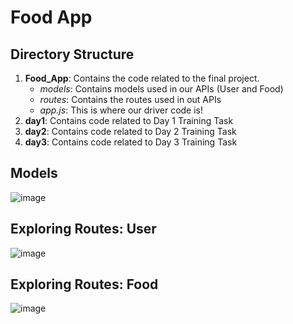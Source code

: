 # Food App

## Directory Structure
1. **Food_App**: Contains the code related to the final project.
   * _models_: Contains models used in our APIs (User and Food)
   * _routes_: Contains the routes used in out APIs
   * _app.js_: This is where our driver code is! 
2. **day1**: Contains code related to Day 1 Training Task
3. **day2**: Contains code related to Day 2 Training Task
4. **day3**: Contains code related to Day 3 Training Task

## Models
![image](https://user-images.githubusercontent.com/43273420/153179292-ced9913a-f9de-4b5e-b095-c8413b065c48.png)

## Exploring Routes: User
![image](https://user-images.githubusercontent.com/43273420/153179453-3c2161e8-f1c0-4c29-ba12-d1d6c1ca06fb.png)

## Exploring Routes: Food
![image](https://user-images.githubusercontent.com/43273420/153179502-99df0905-f604-4664-8bbc-0557f1e86375.png)


